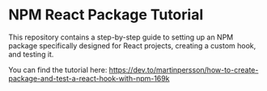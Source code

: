 # NPM React Package Tutorial

This repository contains a step-by-step guide to setting up an NPM package specifically designed for React projects, creating a custom hook, and testing it.

You can find the tutorial here: https://dev.to/martinpersson/how-to-create-package-and-test-a-react-hook-with-npm-169k
